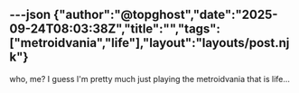 ---json
{"author":"@topghost","date":"2025-09-24T08:03:38Z","title":"","tags":["metroidvania","life"],"layout":"layouts/post.njk"}
---
who, me? I guess I&#x27;m pretty much just playing the metroidvania that is life...
